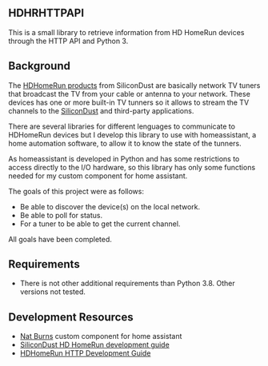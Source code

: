 HDHRHTTPAPI
-----------

This is a small library to retrieve information from HD HomeRun devices through the HTTP API and Python 3.

Background
----------

The [HDHomeRun products](https://www.silicondust.com/hdhomerun/) from SiliconDust are basically network TV tuners that broadcast the TV from 
your cable or antenna to your network. These devices has one or more built-in TV tunners so it allows to
stream the TV channels to the [SiliconDust](http://www.silicondust.com) and third-party applications.

There are several libraries for different lenguages to communicate to HDHomeRun devices but I develop this
library to use with homeassistant, a home automation software, to allow it to know the state of the tunners.

As homeassistant is developed in Python and has some restrictions to access directly to the I/O hardware, so 
this library has only some functions needed for my custom component for home assistant.

The goals of this project were as follows:

- Be able to discover the device(s) on the local network.
- Be able to poll for status.
- For a tuner to be able to get the current channel.

All goals have been completed.


Requirements
------------

- There is not other additional requirements than Python 3.8. Other versions not tested.
  
Development Resources
---------------------

- [Nat Burns](https://github.com/burnnat/ha-hdhomerun) custom component for home assistant
- [SiliconDust HD HomeRun development guide](https://www.silicondust.com/hdhomerun/hdhomerun_development.pdf)
- [HDHomeRun HTTP Development Guide](https://info.hdhomerun.com/info/http_api)
